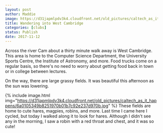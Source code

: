 ```yaml
---
layout: post
author: Maddie
image: https://d31japmlpdv3k4.cloudfront.net/old_pictures/caltech_as_it_happens/6a0105349b8251970b01b8d2b894d8970c.jpg
title: Wandering into West Cambridge
categories: [clubs]
status: Publish
date: 2017-11-12
---
```


Across the river Cam about a thirty minute walk away is West Cambridge. This area is home to the Computer Science Department, the University Sports Centre, the Institute of Astronomy, and more. Food trucks come on a regular basis, so there's no need to worry about getting food back in town or in college between lectures.

On the way, there are large grassy fields. It was beautiful this afternoon as the sun was lowering.


{% include image.html img="https://d31japmlpdv3k4.cloudfront.net/old_pictures/caltech_as_it_happens/6a0105349b8251970b01b7c92e237d970b.jpg" %}
These fields are home to cute hares, magpies, robins, and more. Last time I came here I cycled, but today I walked along it to look for hares. Although I didn't see any in the morning, I saw a robin with a red throat and chest, and it was so cute!
